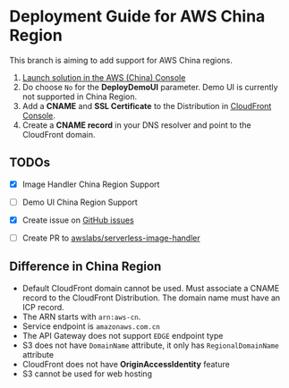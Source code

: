 # Deployment Guide for AWS China Region

This branch is aiming to add support for AWS China regions. 

1. [Launch solution in the AWS (China) Console](https://cn-northwest-1.console.amazonaws.cn/cloudformation/home?region=cn-northwest-1#/stacks/create/template?stackName=ServerlessImageHandler&templateURL=https:%2F%2Faws-solutions-reference.s3.cn-north-1.amazonaws.com.cn%2Fserverless-image-handler%2Flatest%2Fserverless-image-handler.template)
1. Do choose `No` for the **DeployDemoUI** parameter. Demo UI is currently not supported in China Region.
1. Add a **CNAME** and **SSL Certificate** to the Distribution in [CloudFront Console](https://cn-northwest-1.console.amazonaws.cn/cloudfront/home).
1. Create a **CNAME record** in your DNS resolver and point to the CloudFront domain.

## TODOs
- [x] Image Handler China Region Support
- [ ] Demo UI China Region Support
- [x] Create issue on [GitHub issues](https://github.com/awslabs/serverless-image-handler/issues)
- [ ] Create PR to [awslabs/serverless-image-handler](https://github.com/awslabs/serverless-image-handler)


## Difference in China Region

- Default CloudFront domain cannot be used. Must associate a CNAME record to the CloudFront Distribution. The domain name must have an ICP record.
- The ARN starts with `arn:aws-cn`.
- Service endpoint is `amazonaws.com.cn`
- The API Gateway does not support `EDGE` endpoint type
- S3 does not have `DomainName` attribute, it only has `RegionalDomainName` attribute
- CloudFront does not have **OriginAccessIdentity** feature
- S3 cannot be used for web hosting